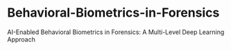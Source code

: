 # Behavioral-Biometrics-in-Forensics
AI-Enabled Behavioral Biometrics in Forensics: A Multi-Level Deep Learning Approach

